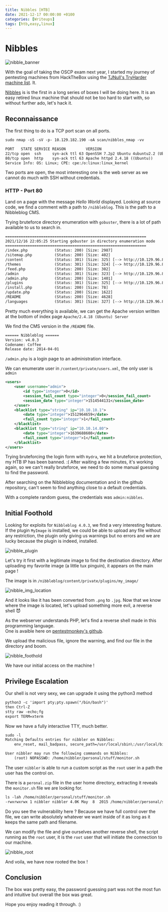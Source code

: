```yaml
---
title: Nibbles [HTB]
date: 2021-12-17 00:00:00 +0100
categories: [Writeups]
tags: [htb,easy,linux]
---
```


# Nibbles

![nibble_banner](/assets/images/nibbles/nibble_banner.png)

With the goal of taking the OSCP exam next year, I started my journey of pentesting machines from HackTheBox using the [TJNull's TryHarder machine list](https://www.netsecfocus.com/oscp/2019/03/29/The_Journey_to_Try_Harder-_TJNulls_Preparation_Guide_for_PWK_OSCP.html#vulnerable-machines).  It.

[Nibbles](https://app.hackthebox.com/machines/Nibbles) is  is the first in a long series of boxes I will be doing here.
It is an easy retired linux machine that should not be too hard to start with, so without further ado, let's hack it.

## Reconnaissance

The first thing to do is a TCP port scan on all ports.

```txt
sudo nmap -sS -sV -p- 10.129.182.190 -oA scan/nibbles_nmap -vv

PORT   STATE SERVICE REASON         VERSION
22/tcp open  ssh     syn-ack ttl 63 OpenSSH 7.2p2 Ubuntu 4ubuntu2.2 (Ubuntu Linux; protocol 2.0)
80/tcp open  http    syn-ack ttl 63 Apache httpd 2.4.18 ((Ubuntu))
Service Info: OS: Linux; CPE: cpe:/o:linux:linux_kernel
```

Two ports are open, the most interesting one is the web server as we cannot do much with SSH without credentials.

### HTTP - Port 80

Land on a page with the message *Hello World* displayed. Looking at source code, we find a comment with a path to `/nibbleblog`. This is the path to a Nibbleblog CMS.

Trying bruteforce directory enumeration with `gobuster`, there is a lot of path available to us to search in.

```txt
===============================================================
2021/12/16 22:05:25 Starting gobuster in directory enumeration mode
===============================================================
/index.php            (Status: 200) [Size: 2987]
/sitemap.php          (Status: 200) [Size: 402] 
/content              (Status: 301) [Size: 325] [--> http://10.129.96.84/nibbleblog/content/]
/themes               (Status: 301) [Size: 324] [--> http://10.129.96.84/nibbleblog/themes/] 
/feed.php             (Status: 200) [Size: 302]                                              
/admin                (Status: 301) [Size: 323] [--> http://10.129.96.84/nibbleblog/admin/]  
/admin.php            (Status: 200) [Size: 1401]                                             
/plugins              (Status: 301) [Size: 325] [--> http://10.129.96.84/nibbleblog/plugins/]
/install.php          (Status: 200) [Size: 78]                                               
/update.php           (Status: 200) [Size: 1622]                                             
/README               (Status: 200) [Size: 4628]                                             
/languages            (Status: 301) [Size: 327] [--> http://10.129.96.84/nibbleblog/languages/]
```

Pretty much everything is available, we can get the Apache version written at the bottom of index page `Apache/2.4.18 (Ubuntu) Server`

We find the CMS version in the `/README` file.

```txt
====== Nibbleblog ======
Version: v4.0.3
Codename: Coffee
Release date: 2014-04-01
```

`/admin.php` is a login page to an administration interface.

We can enumerate user in `/content/private/users.xml`, the only user is `admin`
```xml
<users>
    <user username="admin">
        <id type="integer">0</id>
        <session_fail_count type="integer">0</session_fail_count>
        <session_date type="integer">1514544131</session_date>
    </user>
    <blacklist type="string" ip="10.10.10.1">
        <date type="integer">1512964659</date>
        <fail_count type="integer">1</fail_count>
    </blacklist>
    <blacklist type="string" ip="10.10.14.80">
        <date type="integer">1639688608</date>
        <fail_count type="integer">1</fail_count>
    </blacklist>
</users>
```

Trying bruteforcing the login form with `Hydra`, we hit a bruteforce protection, my HTB IP has been banned. :(
After waiting a few minutes, it's working again, so we can't really bruteforce, we need to do some manual guessing to find the password.

After searching on the Nibbleblog documentation and in the github repository, can't seem to find anything close to a default credentials.

With a complete random guess, the credentials was `admin:nibbles`.

## Initial Foothold

Looking for exploits for `Nibbleblog 4.0.3`, we find a very interesting feature. If the plugin `MyImage` is installed, we could be able to upload any file without any restriction, the plugin only giving us warnings but no errors and we are lucky because the plugin is indeed, installed.

![nibble_plugin](/assets/images/nibbles/nibble_plugin.png)

Let's try it first with a legitimate image to find the destination directory. After uploading my favorite image (a little tux pinguin), it appears on the main page !

The image is in `/nibbleblog/content/private/plugins/my_image/`

![nibble_img_location](/assets/images/nibbles/nibble_image_location.png)

And it looks like it has been converted from `.png` to `.jpg`. Now that we know where the image is located, let's upload something more evil, a reverse shell 😈

As the webserver understands PHP, let's find a reverse shell made in this programming language.\
One is avaible here on [pentestmonkey's github](https://raw.githubusercontent.com/pentestmonkey/php-reverse-shell/master/php-reverse-shell.php).

We upload the malicious file, ignore the warning, and find our file in the directory and boom.

![nibble_foothold](/assets/images/nibbles/nibble_foothold.png)

We have our initial access on the machine !

## Privilege Escalation

Our shell is not very sexy, we can upgrade it using the python3 method

```txt
python3 -c 'import pty;pty.spawn("/bin/bash")' 
then Ctrl-Z 
stty raw -echo;fg
export TERM=xterm
```

Now we have a fully interactive TTY, much better.

```txt
sudo -l
Matching Defaults entries for nibbler on Nibbles:
    env_reset, mail_badpass, secure_path=/usr/local/sbin\:/usr/local/bin\:/usr/sbin\:/usr/bin\:/sbin\:/bin\:/snap/bin

User nibbler may run the following commands on Nibbles:
    (root) NOPASSWD: /home/nibbler/personal/stuff/monitor.sh
```

The user `nibbler` is able to run a custom script as the `root` user in a path the user has the control on.

There is a `peronal.zip` file in the user home directory, extracting it reveals the `monitor.sh` file we are looking for.

```txt
ls -lah /home/nibbler/personal/stuff/monitor.sh 
-rwxrwxrwx 1 nibbler nibbler 4.0K May  8  2015 /home/nibbler/personal/stuff/monitor.sh
```

Do you see the vulnerability here ? Because we have full control over the file, we can write absolutely whatever we want inside of it as long as it keeps the same path and filename.

We can modify the file and give ourselves another reverse shell, the script running as the `root` user, it is the `root` user that will initiate the connection to our machine.

![nibble_root](/assets/images/nibbles/nibble_root.png)

And voila, we have now rooted the box !

## Conclusion

The box was pretty easy, the password guessing part was not the most fun and intuitive but overall the box was great.

Hope you enjoy reading it through. :)